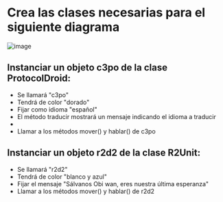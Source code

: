 # Crea las clases necesarias para el siguiente diagrama 

![image](https://user-images.githubusercontent.com/91023374/148698472-9bad4a51-66b5-4ca0-b21d-7631b9a17699.png)


## Instanciar un objeto c3po de la clase ProtocolDroid:

- Se llamará "c3po"
- Tendrá de color "dorado"
- Fijar como idioma "español"
- El método traducir mostrará un mensaje indicando el idioma a traducir
- 
- Llamar a los métodos mover() y hablar() de c3po
 
## Instanciar un objeto r2d2 de la clase R2Unit:

- Se llamará "r2d2"
- Tendrá de color "blanco y azul"
- Fijar el mensaje "Sálvanos Obi wan, eres nuestra última esperanza"
- Llamar a los métodos mover() y hablar() de r2d2
